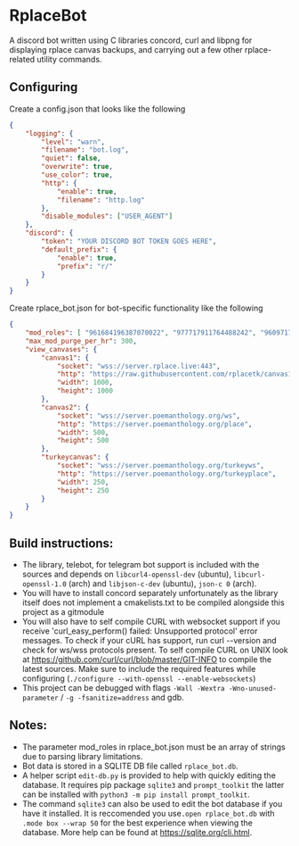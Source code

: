 # RplaceBot
A discord bot written using C libraries concord, curl and libpng for displaying rplace canvas backups, and carrying out a few other rplace-related utility commands.

## Configuring
Create a config.json that looks like the following
```json
{
    "logging": {
        "level": "warn",
        "filename": "bot.log",
        "quiet": false,
        "overwrite": true,
        "use_color": true,
        "http": {
            "enable": true,
            "filename": "http.log"
        },
        "disable_modules": ["USER_AGENT"]
    },
    "discord": {
        "token": "YOUR DISCORD BOT TOKEN GOES HERE",
        "default_prefix": {
            "enable": true,
            "prefix": "r/"
        }
    }
}
```

Create rplace_bot.json for bot-specific functionality like the following
```json
{
    "mod_roles": [ "961684196387070022", "977717911764488242", "960971746842935297" ],
    "max_mod_purge_per_hr": 300,
    "view_canvases": {
        "canvas1": {
            "socket": "wss://server.rplace.live:443",
            "http": "https://raw.githubusercontent.com/rplacetk/canvas1/main/place",
            "width": 1000,
            "height": 1000
        },
        "canvas2": {
            "socket": "wss://server.poemanthology.org/ws",
            "http": "https://server.poemanthology.org/place",
            "width": 500,
            "height": 500
        },
        "turkeycanvas": {
            "socket": "wss://server.poemanthology.org/turkeyws",
            "http": "https://server.poemanthology.org/turkeyplace",
            "width": 250,
            "height": 250
        }
    }
}
```
## Build instructions:
 - The library, telebot, for telegram bot support is included with the sources and depends on `libcurl4-openssl-dev` (ubuntu), `libcurl-openssl-1.0` (arch) and `libjson-c-dev` (ubuntu), `json-c 0` (arch).
 - You will have to install concord separately unfortunately as the library itself
does not implement a cmakelists.txt to be compiled alongside this project as a gitmodule
 - You will also have to self compile CURL with websocket support if you receive 'curl_easy_perform() failed: Unsupported protocol'
error messages. To check if your cURL has support, run curl --version and check for ws/wss protocols present. To self compile CURL
on UNIX look at https://github.com/curl/curl/blob/master/GIT-INFO to compile the latest sources. Make sure to include the required
features while configuring (`./configure --with-openssl --enable-websockets`)
 - This project can be debugged with flags `-Wall -Wextra -Wno-unused-parameter` / `-g -fsanitize=address` and gdb.

## Notes:
 - The parameter mod_roles in rplace_bot.json must be an array of strings due to parsing library limitations.
 - Bot data is stored in a SQLITE DB file called `rplace_bot.db`.
 - A helper script `edit-db.py` is provided to help with quickly editing the database.
It requires pip package `sqlite3` and `prompt_toolkit` the latter can be installed with
`python3 -m pip install prompt_toolkit`.
 - The command `sqlite3` can also be used to edit the bot database if you have it installed. It is reccomended you
use`.open rplace_bot.db` with `.mode box --wrap 50` for the best experience when viewing the database. More help
can be found at https://sqlite.org/cli.html.